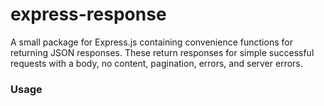 # express-response
A small package for Express.js containing convenience functions for returning JSON responses. These return responses for simple successful requests with a body, no content, pagination, errors, and server errors.

### Usage

